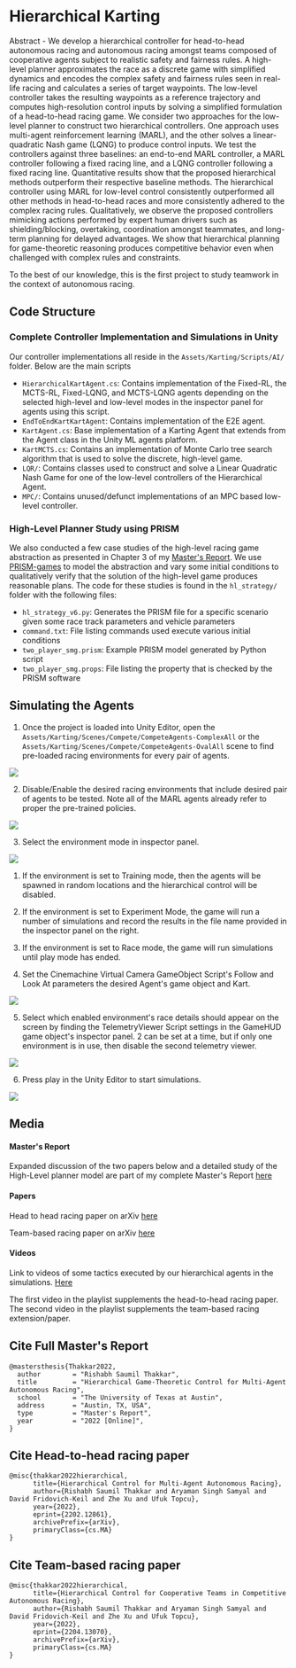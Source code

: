 # Hierarchical Karting
Abstract - We develop a hierarchical controller for head-to-head
autonomous racing and autonomous racing amongst teams composed of cooperative agents subject to realistic safety and fairness rules. 
A high-level planner approximates the race as a
discrete game with simplified dynamics and encodes the complex safety
and fairness rules seen in real-life racing and calculates a series of
target waypoints. The low-level controller takes the resulting waypoints
as a reference trajectory and computes high-resolution control inputs by
solving a simplified formulation of a head-to-head racing game. We
consider two approaches for the low-level planner to construct two
hierarchical controllers. One approach uses multi-agent reinforcement
learning (MARL), and the other solves a linear-quadratic Nash game
(LQNG) to produce control inputs. We test the controllers against three
baselines: an end-to-end MARL controller, a MARL controller following a
fixed racing line, and a LQNG controller following a fixed racing line.
Quantitative results show that the proposed hierarchical methods
outperform their respective baseline methods. The hierarchical
controller using MARL for low-level control consistently outperformed
all other methods in head-to-head races and more consistently adhered to
the complex racing rules. Qualitatively, we observe the proposed
controllers mimicking actions performed by expert human drivers such as
shielding/blocking, overtaking, coordination amongst teammates, and long-term planning for delayed
advantages. We show that hierarchical planning for game-theoretic
reasoning produces competitive behavior even when challenged with
complex rules and constraints.

To the best of our knowledge, this is the first project to study teamwork in the context of autonomous racing. 

## Code Structure

### Complete Controller Implementation and Simulations in Unity 
Our controller implementations all reside in the
`Assets/Karting/Scripts/AI/` folder. Below are the main scripts
- `HierarchicalKartAgent.cs`: Contains implementation of the Fixed-RL,
  the MCTS-RL, Fixed-LQNG, and MCTS-LQNG agents depending on the
  selected high-level and low-level modes in the inspector panel for
  agents using this script.
- `EndToEndKartKartAgent`: Contains implementation of the E2E agent.
- `KartAgent.cs`: Base implementation of a Karting Agent that extends
  from the Agent class in the Unity ML agents platform.
- `KartMCTS.cs`: Contains an implementation of Monte Carlo tree search
  algorithm that is used to solve the discrete, high-level game. 
- `LQR/`: Contains classes used to construct and solve a Linear
  Quadratic Nash Game for one of the low-level controllers of the
  Hierarchical Agent.
- `MPC/`: Contains unused/defunct implementations of an MPC based
  low-level controller.

### High-Level Planner Study using PRISM
We also conducted a few case studies of the high-level racing game
abstraction as presented in Chapter 3 of my
[Master's Report](./THAKKAR-MASTERSREPORT-2022.pdf). We use
[PRISM-games](https://www.prismmodelchecker.org/games/) to model the
abstraction and vary some initial conditions to qualitatively verify
that the solution of the high-level game produces reasonable plans. The
code for these studies is found in the `hl_strategy/` folder with the
following files: 

- `hl_strategy_v6.py`: Generates the PRISM file for a
specific scenario given some race track parameters and vehicle
parameters 
- `command.txt`: File listing commands used execute various initial
  conditions
- `two_player_smg.prism`: Example PRISM model generated by Python script
- `two_player_smg.props`: File listing the property that is checked by
  the PRISM software

## Simulating the Agents

1. Once the project is loaded into Unity Editor, open the
   `Assets/Karting/Scenes/Compete/CompeteAgents-ComplexAll` or the
   `Assets/Karting/Scenes/Compete/CompeteAgents-OvalAll` scene to find
   pre-loaded racing environments for every pair of agents.

![](./readme_images/SceneListing.png)

2. Disable/Enable the desired racing environments that include desired
   pair of agents to be tested. Note all of the MARL agents already
   refer to proper the pre-trained policies.

![](./readme_images/EnvEnable.png)

3. Select the environment mode in inspector panel. 
    
![](./readme_images/EnvModeSelect.png)

   1.  If the environment is set to Training mode, then the agents will
       be spawned in random locations and the hierarchical control will
       be disabled.
    
   2.  If the environment is set to Experiment Mode, the game will run a
       number of simulations and record the results in the file name
       provided in the inspector panel on the right.
    
   3.  If the environment is set to Race mode, the game will run
       simulations until play mode has ended.
     
4. Set the Cinemachine Virtual Camera GameObject Script's Follow and Look At parameters the desired Agent's game
   object and Kart.

![](./readme_images/CameraSetup.png)


5. Select which enabled environment's race details should appear on the
   screen by finding the TelemetryViewer Script settings in the GameHUD
   game object's inspector panel. 2 can be set at a time, but if only one environment is in use, then disable the second telemetry viewer.

![](./readme_images/TelemetryViewerSetup.png)

6. Press play in the Unity Editor to start simulations.

![](./readme_images/RunGame.gif)

## Media
#### Master's Report
Expanded discussion of the two papers below and a detailed study of the
High-Level planner model are part of my complete Master's Report
[here](./THAKKAR_MASTERSREPORT-2022.pdf)

#### Papers
Head to head racing paper on arXiv [here](https://arxiv.org/abs/2202.12861) 

Team-based racing paper on arXiv [here](https://arxiv.org/abs/2204.13070) 

#### Videos
Link to videos of some tactics executed by our hierarchical agents in
the simulations.
[Here](https://www.youtube.com/playlist?list=PLEkfZ4KJSCcG4yGWD7K5ENGXW5nBPYiF1)

The first video in the playlist supplements the head-to-head racing
paper. The second video in the playlist supplements the team-based
racing extension/paper.

## Cite Full Master's Report
```
@mastersthesis{Thakkar2022,
  author        = "Rishabh Saumil Thakkar",
  title         = "Hierarchical Game-Theoretic Control for Multi-Agent Autonomous Racing",
  school        = "The University of Texas at Austin",
  address       = "Austin, TX, USA",
  type          = "Master's Report",
  year          = "2022 [Online]",
}
```

## Cite Head-to-head racing paper
```
@misc{thakkar2022hierarchical,
      title={Hierarchical Control for Multi-Agent Autonomous Racing}, 
      author={Rishabh Saumil Thakkar and Aryaman Singh Samyal and David Fridovich-Keil and Zhe Xu and Ufuk Topcu},
      year={2022},
      eprint={2202.12861},
      archivePrefix={arXiv},
      primaryClass={cs.MA}
}
```
## Cite Team-based racing paper
```
@misc{thakkar2022hierarchical,
      title={Hierarchical Control for Cooperative Teams in Competitive Autonomous Racing}, 
      author={Rishabh Saumil Thakkar and Aryaman Singh Samyal and David Fridovich-Keil and Zhe Xu and Ufuk Topcu},
      year={2022},
      eprint={2204.13070},
      archivePrefix={arXiv},
      primaryClass={cs.MA}
}
```

